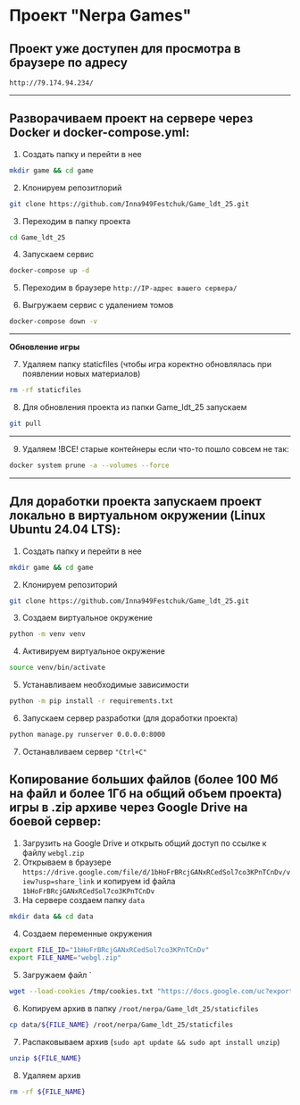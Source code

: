 # Проект "Nerpa Games"

## Проект уже доступен для просмотра в браузере по адресу 
`http://79.174.94.234/`

---

## Разворачиваем проект на сервере через Docker и docker-compose.yml:
1. Создать папку и перейти в нее 
```bash
mkdir game && cd game 
```
2. Клонируем репозитлорий
```bash
git clone https://github.com/Inna949Festchuk/Game_ldt_25.git
```
3. Переходим в папку проекта
```bash
cd Game_ldt_25
```
4. Запускаем сервис
```bash
docker-compose up -d
```
5. Переходим в браузере `http://IP-адрес вашего сервера/`
   
6. Выгружаем сервис с удалением томов
```bash
docker-compose down -v
```
---
**Обновление игры**

7. Удаляем папку staticfiles (чтобы игра коректно обновлялась при появлении новых материалов)
```bash
rm -rf staticfiles
```
8. Для обновления проекта из папки Game_ldt_25 запускаем 
```bash
git pull
```
---
9.  Удаляем !ВСЕ! старые контейнеры если что-то пошло совсем не так:
```bash
docker system prune -a --volumes --force
```

---

## Для доработки проекта запускаем проект локально в виртуальном окружении (Linux Ubuntu 24.04 LTS):

1. Создать папку и перейти в нее 
```bash 
mkdir game && cd game
```
2. Клонируем репозиторий
```bash
git clone https://github.com/Inna949Festchuk/Game_ldt_25.git
```
3. Создаем виртуальное окружение
```bash 
python -m venv venv
```
4. Активируем виртуальное окружение
```bash 
source venv/bin/activate
```
5. Устанавливаем необходимые зависимости
```bash 
python -m pip install -r requirements.txt
```
6. Запускаем сервер разработки (для доработки проекта)
```bash 
python manage.py runserver 0.0.0.0:8000
```
7. Останавливаем сервер `"Ctrl+C"`


## Копирование больших файлов (более 100 Мб на файл и более 1Гб на общий объем проекта) игры в .zip архиве через Google Drive на боевой сервер:
1. Загрузить на Google Drive и открыть общий доступ по ссылке к файлу `webgl.zip`
2. Открываем в браузере `https://drive.google.com/file/d/1bHoFrBRcjGANxRCedSol7co3KPnTCnDv/view?usp=share_link` и копируем id файла `1bHoFrBRcjGANxRCedSol7co3KPnTCnDv`
3. На сервере создаем папку `data`
```bash 
mkdir data && cd data
```
4. Создаем переменные окружения
```bash
export FILE_ID="1bHoFrBRcjGANxRCedSol7co3KPnTCnDv"
export FILE_NAME="webgl.zip"
```
5. Загружаем файл `
```bash 
wget --load-cookies /tmp/cookies.txt "https://docs.google.com/uc?export=download&confirm=$(wget --quiet --save-cookies /tmp/cookies.txt --keep-session-cookies --no-check-certificate "https://docs.google.com/uc?export=download&id=${FILE_ID}" -O- | sed -rn 's/.*confirm=([0-9A-Za-z_]+).*/\1\n/p')&id=${FILE_ID}" -O ${FILE_NAME} && rm -rf /tmp/cookies.txt
```
6. Копируем архив в папку `/root/nerpa/Game_ldt_25/staticfiles`
```bash
cp data/${FILE_NAME} /root/nerpa/Game_ldt_25/staticfiles
```
7. Распаковываем архив (`sudo apt update && sudo apt install unzip`)
```bash
unzip ${FILE_NAME}
```
8. Удаляем архив
```bash
rm -rf ${FILE_NAME}
```